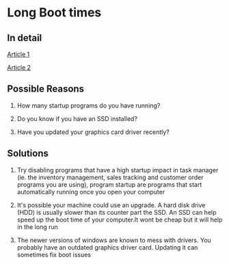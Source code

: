 # Long Boot times
## In detail
[Article 1](https://www.drivereasy.com/knowledge/4-tips-fix-slow-boot-windows-10-solved/)

[Article 2](https://www.makeuseof.com/tag/windows-10-slow-boot-issues/#:~:text=If%20Windows%20is%20close%20to,its%20own%2C%20causing%20boot%20issues.)

## Possible Reasons
1) How many startup programs do you have running? 

2) Do you know if you have an SSD installed?

3) Have you updated your graphics card driver recently?

## Solutions

1) Try disabling programs that have a high startup impact in task manager
(ie. the inventory management, sales tracking and customer order programs you are using), program startup are programs that start automatically running once you open your computer

2) It's possible your machine could use an upgrade. A hard disk drive (HDD) is usually slower than its counter part the SSD.
   An SSD can help speed up the boot time of your computer.It wont be cheap but it will help in the long run

3) The newer versions of windows are known to mess with drivers. You probably have an outdated graphics driver card. Updating it can sometimes fix boot issues 
